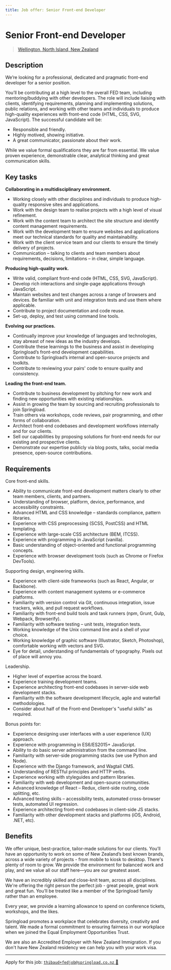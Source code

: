 ```yaml
---
title: Job offer: Senior Front-end Developer
---
```


# Senior Front-end Developer

> [Wellington, North Island, New Zealand](https://www.google.co.nz/maps/place/Springload/@-41.292409,174.7778358,19z/data=!3m1!4b1!4m5!3m4!1s0x6d38afd74d81b49b:0xaab8c9f945251dd1!8m2!3d-41.292409!4d174.778383)

## Description

We’re looking for a professional, dedicated and pragmatic front-end developer for a senior position.

You’ll be contributing at a high level to the overall FED team, including mentoring/buddying with other developers. The role will include liaising with clients, identifying requirements, planning and implementing solutions, public relations, and working with other teams and individuals to produce high-quality experiences with front-end code (HTML, CSS, SVG, JavaScript). The successful candidate will be:

- Responsible and friendly.
- Highly motived, showing initiative.
- A great communicator, passionate about their work.

While we value formal qualifications they are far from essential. We value proven experience, demonstrable clear, analytical thinking and great communication skills.

## Key tasks

**Collaborating in a multidisciplinary environment.**

- Working closely with other disciplines and individuals to produce high-quality responsive sites and applications.
- Work with the design team to realise projects with a high level of visual refinement.
- Work with the content team to architect the site structure and identify content management requirements.
- Work with the development team to ensure websites and applications meet our technical standards for quality and maintainability.
- Work with the client service team and our clients to ensure the timely delivery of projects.
- Communication – talking to clients and team members about requirements, decisions, limitations – in clear, simple language.

**Producing high-quality work.**

- Write valid, compliant front-end code (HTML, CSS, SVG, JavaScript).
- Develop rich interactions and single-page applications through JavaScript.
- Maintain websites and test changes across a range of browsers and devices. Be familiar with unit and integration tests and use them where applicable.
- Contribute to project documentation and code reuse.
- Set-up, deploy, and test using command line tools.

**Evolving our practices.**

- Continually improve your knowledge of languages and technologies, stay abreast of new ideas as the industry develops.
- Contribute these learnings to the business and assist in developing Springload’s front-end development capabilities.
- Contribute to Springload’s internal and open-source projects and toolkits.
- Contribute to reviewing your pairs' code to ensure quality and consistency.

**Leading the front-end team.**

- Contribute to business development by pitching for new work and finding new opportunities with existing relationships.
- Assist in growing the team by sourcing and recruiting professionals to join Springload.
- Train others via workshops, code reviews, pair programming, and other forms of collaboration.
- Architect front-end codebases and development workflows internally and for our clients.
- Sell our capabilities by proposing solutions for front-end needs for our existing and prospective clients.
- Demonstrate our expertise publicly via blog posts, talks, social media presence, open-source contributions.

## Requirements

Core front-end skills.

- Ability to communicate front-end development matters clearly to other team members, clients, and partners.
- Understanding of browser, platform, device, performance, and accessibility constraints.
- Advanced HTML and CSS knowledge – standards compliance, pattern libraries.
- Experience with CSS preprocessing (SCSS, PostCSS) and HTML templating.
- Experience with large-scale CSS architecture (BEM, ITCSS).
- Experience with programming in JavaScript (vanilla).
- Basic understanding of object-oriented and functional programming concepts.
- Experience with browser development tools (such as Chrome or Firefox DevTools).

Supporting design, engineering skills.

- Experience with client-side frameworks (such as React, Angular, or Backbone).
- Experience with content management systems or e-commerce platforms.
- Familiarity with version control via Git, continuous integration, issue trackers, wikis, and pull request workflows.
- Familiarity with front-end build tools and task runners (npm, Grunt, Gulp, Webpack, Browserify).
- Familiarity with software testing – unit tests, integration tests.
- Working knowledge of the Unix command line and a shell of your choice.
- Working knowledge of graphic software (Illustrator, Sketch, Photoshop), comfortable working with vectors and SVG.
- Eye for detail, understanding of fundamentals of typography. Pixels out of place will annoy you.

Leadership.

- Higher level of expertise across the board.
- Experience training development teams.
- Experience architecting front-end codebases in server-side web development stacks.
- Familiarity with the software development lifecycle, agile and waterfall methodologies.
- Consider about half of the Front-end Developer's "useful skills" as required.

Bonus points for:

- Experience designing user interfaces with a user experience (UX) approach.
- Experience with programming in ES6/ES2015+ JavaScript.
- Ability to do basic server administration from the command line.
- Familiarity with server-side programming stacks (we use Python and Node).
- Experience with the Django framework, and Wagtail CMS.
- Understanding of RESTful principles and HTTP verbs.
- Experience working with styleguides and pattern libraries.
- Familiarity with web development and open-source communities.
- Advanced knowledge of React – Redux, client-side routing, code splitting, etc.
- Advanced testing skills – accessibility tests, automated cross-browser tests, automated UI regression.
- Experience architecting front-end codebases in client-side JS stacks.
- Familiarity with other development stacks and platforms (iOS, Android, .NET, etc).

## Benefits

We offer unique, best-practice, tailor-made solutions for our clients. You’ll have an opportunity to work on some of New Zealand’s best known brands, across a wide variety of projects - from mobile to kiosk to desktop. There's plenty of room to grow. We provide the environment for balanced work and play, and we value all our staff here—you are our greatest asset.

We have an incredibly skilled and close-knit team, across all disciplines. We're offering the right person the perfect job - great people, great work and great fun. You’ll be treated like a member of the Springload family rather than an employee.

Every year, we provide a learning allowance to spend on conference tickets, workshops, and the likes.

Springload promotes a workplace that celebrates diversity, creativity and talent. We made a formal commitment to ensuring fairness in our workplace when we joined the Equal Employment Opportunities Trust.

We are also an Accredited Employer with New Zealand Immigration. If you don't have New Zealand residency we can help you with your work visa.

---

Apply for this job: [`thibaud+fedjob@springload.co.nz` :rocket:](mailto:thibaud+fedjob@springload.co.nz?cc=apply@springload.co.nz&subject=Senior%20FED%20role)
